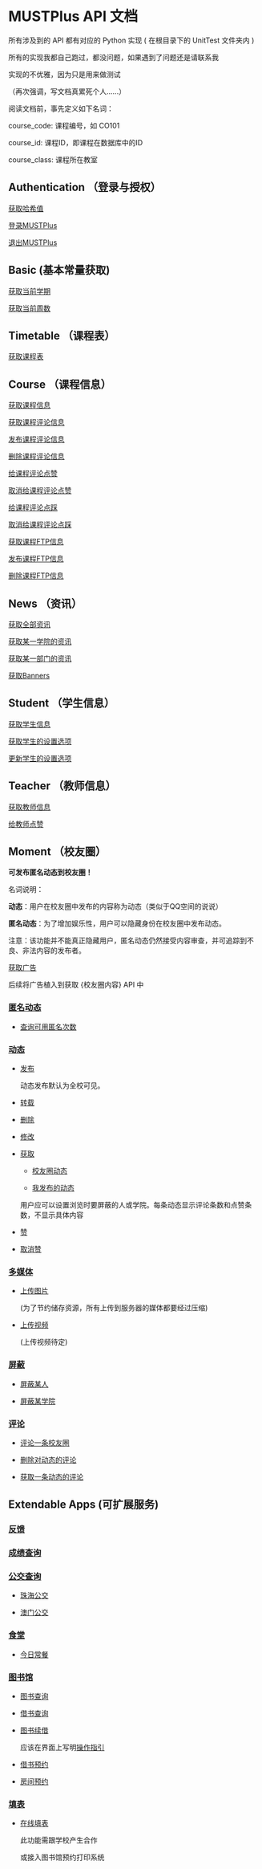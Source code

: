 # MUSTPlus API 文档

所有涉及到的 API 都有对应的 Python 实现 ( 在根目录下的 UnitTest 文件夹内 )

所有的实现我都自己跑过，都没问题，如果遇到了问题还是请联系我

实现的不优雅，因为只是用来做测试

（再次强调，写文档真累死个人......）

阅读文档前，事先定义如下名词：

course_code: 课程编号，如 CO101

course_id: 课程ID，即课程在数据库中的ID

course_class: 课程所在教室

## Authentication （登录与授权）

 [获取哈希值](auth_hash.md)
 
 [登录MUSTPlus](auth_login.md)
 
 [退出MUSTPlus](auth_logout.md)

## Basic (基本常量获取)

[获取当前学期](basic_semester.md)

[获取当前周数](basic_week.md)

## Timetable （课程表）

 [获取课程表](timetable.md)

## Course （课程信息）

[获取课程信息](course_id.md)

[获取课程评论信息](course_comment.md)

[发布课程评论信息](course_comment.md)

[删除课程评论信息](course_comment.md)

[给课程评论点赞](course_comment_thumbs_up.md)

[取消给课程评论点赞](course_comment_thumbs_up.md)

[给课程评论点踩](course_comment_thumbs_down.md)

[取消给课程评论点踩](course_comment_thumbs_down.md)

[获取课程FTP信息](course_ftp.md)

[发布课程FTP信息](course_ftp.md)

[删除课程FTP信息](course_ftp.md)

## News （资讯）

[获取全部资讯](news.md)

[获取某一学院的资讯](news.md)

[获取某一部门的资讯](news.md)

[获取Banners](news.md)

## Student （学生信息）

[获取学生信息](student.md)

[获取学生的设置选项](student_settings.md)

[更新学生的设置选项](student_settings.md)



## Teacher （教师信息）

[获取教师信息](teacher.md)

[给教师点赞](teacher_like.md)

## Moment （校友圈）

**可发布匿名动态到校友圈！**



名词说明：

**动态**：用户在校友圈中发布的内容称为动态（类似于QQ空间的说说）

**匿名动态**：为了增加娱乐性，用户可以隐藏身份在校友圈中发布动态。

注意：该功能并不能真正隐藏用户，匿名动态仍然接受内容审查，并可追踪到不良、非法内容的发布者。


[获取广告](moment_ad.md)

后续将广告植入到获取 {校友圈内容} API 中

### [匿名动态](moment_anonymous.md)

- [查询可用匿名次数](moment_anonymoud.md)

### [动态](moment_id.md)

- [发布](moment_id.md)

  动态发布默认为全校可见。

- [转载](moment_id.md)

- [删除](moment_id.md)

- [修改](moment_id.md)

- [获取](moment_id.md)

  - [校友圈动态](moment_id.md)
  
  - [我发布的动态](moment_id.md)

  用户应可以设置浏览时要屏蔽的人或学院。每条动态显示评论条数和点赞条数，不显示具体内容
  
- [赞](moment_like.md)

- [取消赞](moment_like.md)

### [多媒体](moment_media.md)

- [上传图片](moment_picture.md)

  (为了节约储存资源，所有上传到服务器的媒体都要经过压缩)

- [上传视频](moment_video.md)

  (上传视频待定)

### [屏蔽](moment_block.md)

- [屏蔽某人](moment_block.md)

- [屏蔽某学院](moment_block.md)

### [评论](moment_comment.md)

- [评论一条校友圈](moment_comment.md)

- [删除对动态的评论](moment_comment.md)

- [获取一条动态的评论](moment_comment.md)

## Extendable Apps (可扩展服务)

### [反馈](feedback.md)

### [成绩查询](grade.md)

### [公交查询](bus.md)

- [珠海公交](bus_zhuhai.md)

- [澳门公交](bus_macau.md)

### [食堂](restaurant.md)

- [今日常餐](restaurant_daily.md)

### [图书馆](library.md)

- [图书查询](library_search.md)

- [借书查询](library_borrow.md)

- [图书续借](library_)

  应该在界面上写明[操作指引](http://lib.must.edu.mo/node/164)
  
- [借书预约](library_booking.md)

- [房间预约](library_booking.md)

### [填表](forms.md)

- [在线填表](forms.md)
  
  此功能需跟学校产生合作
  
  或接入图书馆预约打印系统
